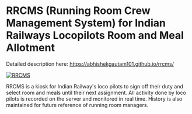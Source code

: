 # RRCMS (Running Room Crew Management System) for Indian Railways Locopilots Room and Meal Allotment

Detailed description here: https://abhishekgautam101.github.io/rrcms/

[![RRCMS](http://img.youtube.com/vi/a8evHU1CmSw/0.jpg)](https://www.youtube.com/watch?v=a8evHU1CmSw "RRCMS")

RRCMS is a kiosk for Indian Railway's loco pilots to sign off their duty and select room and meals until their next assignment. All activity done by loco pilots is recorded on the server and monitored in real time. History is also maintained for future reference of running room managers.
